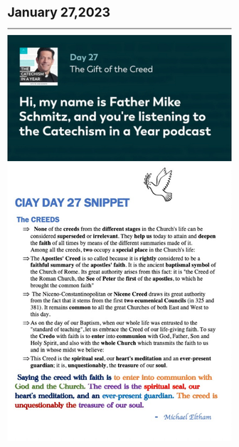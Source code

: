# January 27,2023
---

[![The Gift of the Creed](https://github.com/fernal73/CIAY/blob/main/January/jpgs/Day027.jpg?raw=true)](https://youtu.be/y9FnljV4bKg "The Gift of the Creed")
![Day 27 Snippet](https://github.com/fernal73/CIAY/blob/main/January/jpgs/Day27Snippet.jpg?raw=true)
